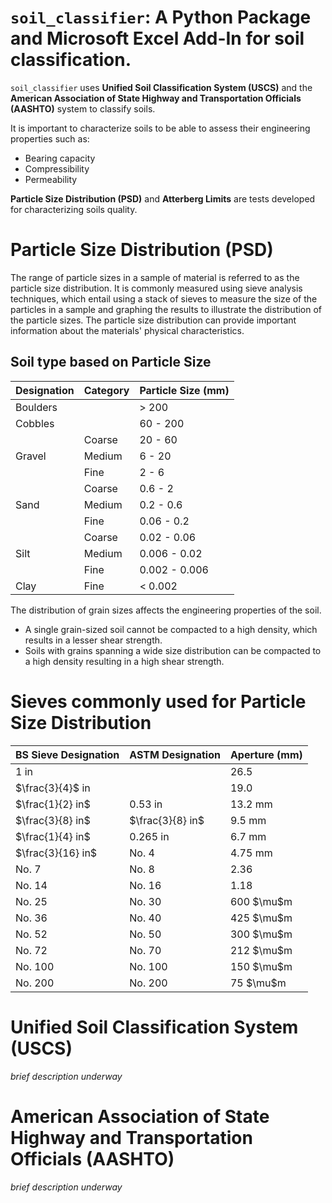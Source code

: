# `soil_classifier`: A Python Package and Microsoft Excel Add-In for soil classification.

`soil_classifier` uses **Unified Soil Classification System (USCS)** and the **American Association of State Highway and Transportation Officials (AASHTO)** system to classify soils.

It is important to characterize soils to be able to assess their engineering properties such as:

- Bearing capacity
- Compressibility
- Permeability

**Particle Size Distribution (PSD)** and **Atterberg Limits** are tests developed for characterizing soils quality.

# Particle Size Distribution (PSD)

The range of particle sizes in a sample of material is referred to as the particle size distribution. It is commonly measured using sieve analysis techniques, which entail using a stack of sieves to measure the size of the particles in a sample and graphing the results to illustrate the distribution of the particle sizes. The particle size distribution can provide important information about the materials' physical characteristics.

## Soil type based on Particle Size

<table>
    <thead>
        <tr>
            <th>Designation</th>
            <th>Category</th>
            <th>Particle Size (mm)</th>
        </tr>
    </thead>
    <tbody>
        <tr>
            <td>Boulders</td>
            <td></td>
            <td>> 200</td>
        </tr>
        <tr>
            <td>Cobbles</td>
            <td></td>
            <td>60 - 200</td>
        </tr>
        <tr>
            <td rowspan="3">Gravel</td>
            <td>Coarse</td>
            <td>20 - 60</td>
        </tr>
        <tr>
            <td>Medium</td>
            <td>6 - 20</td>
        </tr>
        <tr>
            <td>Fine</td>
            <td>2 - 6</td>
        </tr>
        <tr>
            <td rowspan="3">Sand</td>
            <td>Coarse</td>
            <td>0.6 - 2</td>
        </tr>
        <tr>
            <td>Medium</td>
            <td>0.2 - 0.6</td>
        </tr>
        <tr>
            <td>Fine</td>
            <td>0.06 - 0.2</td>
        </tr>
        <tr>
            <td rowspan="3">Silt</td>
            <td>Coarse</td>
            <td>0.02 - 0.06</td>
        </tr>
        <tr>
            <td>Medium</td>
            <td>0.006 - 0.02</td>
        </tr>
        <tr>
            <td>Fine</td>
            <td>0.002 - 0.006</td>
        </tr>
        <tr>
            <td>Clay</td>
            <td>Fine</td>
            <td>< 0.002</td>
        <tr>
    </tbody>
</table>

The distribution of grain sizes affects the engineering properties of the soil.

- A single grain-sized soil cannot be compacted to a high density, which results in a lesser shear strength.
- Soils with grains spanning a wide size distribution can be compacted to a high density resulting in a high shear strength.

# Sieves commonly used for Particle Size Distribution

<table>
    <thead>
        <tr>
            <th>BS Sieve Designation</th>
            <th>ASTM Designation</th>
            <th>Aperture (mm)</th>
        </tr>
    </thead>
    <tbody>
        <tr>
            <td>1 in</td>
            <td></td>
            <td>26.5</td>
        </tr>
        <tr>
            <td>$\frac{3}{4}$ in</td>
            <td></td>
            <td>19.0</td>
        </tr>
        <tr>
            <td>$\frac{1}{2} in$</td>
            <td>0.53 in</td>
            <td>13.2 mm</td>
        </tr>
        <tr>
            <td>$\frac{3}{8} in$</td>
            <td>$\frac{3}{8} in$</td>
            <td>9.5 mm</td>
        </tr>
        <tr>
            <td>$\frac{1}{4} in$</td>
            <td>0.265 in</td>
            <td>6.7 mm</td>
        </tr>
        <tr>
            <td>$\frac{3}{16} in$</td>
            <td>No. 4</td>
            <td>4.75 mm</td>
        </tr>
        <tr>
            <td>No. 7</td>
            <td>No. 8</td>
            <td>2.36</td>
        </tr>
        <tr>
            <td>No. 14</td>
            <td>No. 16</td>
            <td>1.18</td>
        </tr>
        <tr>
            <td>No. 25</td>
            <td>No. 30</td>
            <td>600 $\mu$m</td>
        </tr>
        <tr>
            <td>No. 36</td>
            <td>No. 40</td>
            <td>425 $\mu$m</td>
        </tr>
        <tr>
            <td>No. 52</td>
            <td>No. 50</td>
            <td>300 $\mu$m</td>
        </tr>
        <tr>
            <td>No. 72</td>
            <td>No. 70</td>
            <td>212 $\mu$m</td>
        </tr>
        <tr>
            <td>No. 100</td>
            <td>No. 100</td>
            <td>150 $\mu$m</td>
        </tr>
        <tr>
            <td>No. 200</td>
            <td>No. 200</td>
            <td>75 $\mu$m</td>
        </tr>
    </tbody>
</table>

# Unified Soil Classification System (USCS)

_brief description underway_

# American Association of State Highway and Transportation Officials (AASHTO)

_brief description underway_
